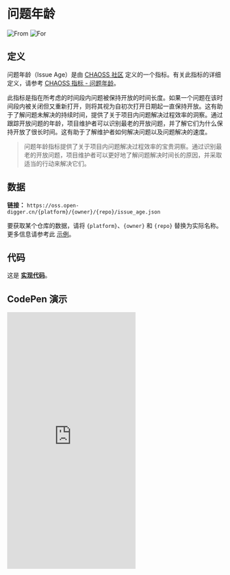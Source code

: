 # 问题年龄

![From](https://img.shields.io/badge/来自-CHAOSS-blue) ![For](https://img.shields.io/badge/用于-仓库-blue)

## 定义

问题年龄（Issue Age）是由 [CHAOSS 社区](https://chaoss.community) 定义的一个指标。有关此指标的详细定义，请参考 [CHAOSS 指标 - 问题年龄](https://chaoss.community/zh-CN/kb/metric-issue-age)。

此指标是指在所考虑的时间段内问题被保持开放的时间长度。如果一个问题在该时间段内被关闭但又重新打开，则将其视为自初次打开日期起一直保持开放。这有助于了解问题未解决的持续时间，提供了关于项目内问题解决过程效率的洞察。通过跟踪开放问题的年龄，项目维护者可以识别最老的开放问题，并了解它们为什么保持开放了很长时间。这有助于了解维护者如何解决问题以及问题解决的速度。

> 问题年龄指标提供了关于项目内问题解决过程效率的宝贵洞察。通过识别最老的开放问题，项目维护者可以更好地了解问题解决时间长的原因，并采取适当的行动来解决它们。

## 数据

**链接：** `https://oss.open-digger.cn/{platform}/{owner}/{repo}/issue_age.json`

要获取某个仓库的数据，请将 `{platform}`、`{owner}` 和 `{repo}` 替换为实际名称。更多信息请参考此 [示例](https://oss.open-digger.cn/github/X-lab2017/open-digger/issue_age.json)。

## 代码

这是 [**实现代码**](https://github.com/X-lab2017/open-digger/blob/master/src/metrics/chaoss.ts#L426)。

## CodePen 演示

<iframe height="600" scrolling="no" title="OpenDigger - [CHAOSS] Time Duration Related Metrics" src="https://codepen.io/frank-zsy/embed/VwBqwaP?type=issue_age&default-tab=js%2Cresult&editable=true" frameborder="no" loading="lazy" allowtransparency="true" allowfullscreen="true">
  See the Pen <a href="https://codepen.io/frank-zsy/pen/VwBqwaP?type=issue_age">
  OpenDigger - [CHAOSS] Time Duration Related Metrics</a> by Frank Zhao (<a href="https://codepen.io/frank-zsy">@frank-zsy</a>)
  on <a href="https://codepen.io">CodePen</a>.
</iframe>
